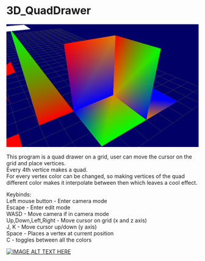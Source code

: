 # 3D_QuadDrawer
![alt text](https://github.com/kwonghua/3D_QuadDrawer/blob/main/example.png)

This program is a quad drawer on a grid, user can move the cursor on the grid and place vertices.  
Every 4th vertice makes a quad.  
For every vertex color can be changed, so making vertices of the quad different color makes it interpolate between then which leaves a cool effect.  
  
Keybinds:  
Left mouse button - Enter camera mode  
Escape - Enter edit mode  
WASD - Move camera if in camera mode  
Up,Down,Left,Right - Move cursor on grid (x and z axis)  
J, K - Move cursor up/down (y axis)  
Space - Places a vertex at current position  
C - toggles between all the colors  

  [![IMAGE ALT TEXT HERE](https://img.youtube.com/vi/YOUTUBE_VIDEO_ID_HERE/0.jpg)](https://www.youtube.com/watch?v=YOUTUBE_VIDEO_ID_HERE)  

